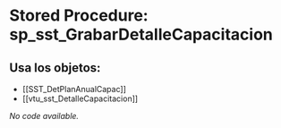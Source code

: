 # Stored Procedure: sp_sst_GrabarDetalleCapacitacion

## Usa los objetos:
- [[SST_DetPlanAnualCapac]]
- [[vtu_sst_DetalleCapacitacion]]

*No code available.*
